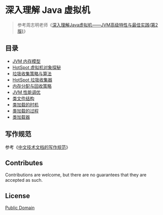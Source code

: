# 深入理解 Java 虚拟机

> 参考周志明老师《[深入理解Java虚拟机——JVM高级特性与最佳实践(第2版)](http://paver62xl.bkt.clouddn.com/%E6%B7%B1%E5%85%A5%E7%90%86%E8%A7%A3Java%E8%99%9A%E6%8B%9F%E6%9C%BA%E2%80%94%E2%80%94JVM%E9%AB%98%E7%BA%A7%E7%89%B9%E6%80%A7%E4%B8%8E%E6%9C%80%E4%BD%B3%E5%AE%9E%E8%B7%B5%28%E7%AC%AC2%E7%89%88%29.pdf)》

## 目录
- [JVM 内存模型](https://github.com/yanglbme/jvm/blob/master/01-jvm-memory-model.md)
- [HotSpot 虚拟机对象探秘](https://github.com/yanglbme/jvm/blob/master/02-hotspot-jvm-object.md)
- [垃圾收集策略与算法](https://github.com/yanglbme/jvm/blob/master/03-gc-algorithms.md)
- [HotSpot 垃圾收集器](https://github.com/yanglbme/jvm/blob/master/04-hotspot-gc.md)
- [内存分配与回收策略](https://github.com/yanglbme/jvm/blob/master/05-memory-allocation-gc.md)
- [JVM 性能调优](https://github.com/yanglbme/jvm/blob/master/06-jvm-performance-tuning.md)
- [类文件结构](https://github.com/yanglbme/jvm/blob/master/07-class-structure.md)
- [类加载的时机](https://github.com/yanglbme/jvm/blob/master/08-load-class-time.md)
- [类加载的过程](https://github.com/yanglbme/jvm/blob/master/09-load-class-process.md)
- [类加载器](https://github.com/yanglbme/jvm/blob/master/10-class-loader.md)

## 写作规范
参考《[中文技术文档的写作规范](https://github.com/ruanyf/document-style-guide)》

## Contributes
Contributions are welcome, but there are no guarantees that they are accepted as such.

## License
[Public Domain](https://baike.baidu.com/item/%E5%85%AC%E6%9C%89%E9%A2%86%E5%9F%9F/9890908?fr=aladdin&fromid=10349925&fromtitle=Public+Domain)
